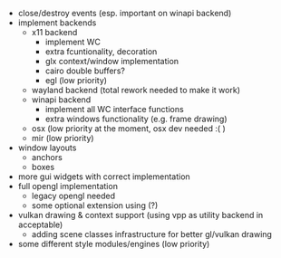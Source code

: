 - close/destroy events (esp. important on winapi backend)
- implement backends
	- x11 backend
		- implement WC
		- extra fcuntionality, decoration
		- glx context/window implementation
		- cairo double buffers?
		- egl (low priority)
	- wayland backend (total rework needed to make it work)
	- winapi backend
		- implement all WC interface functions
		- extra windows functionality (e.g. frame drawing)
	- osx (low priority at the moment, osx dev needed :( ) 
	- mir (low priority)
- window layouts
	- anchors
	- boxes
- more gui widgets with correct implementation
- full opengl implementation
	- legacy opengl needed
	- some optional extension using (?)
- vulkan drawing & context support (using vpp as utility backend in acceptable)
	- adding scene classes infrastructure for better gl/vulkan drawing
- some different style modules/engines (low priority)
